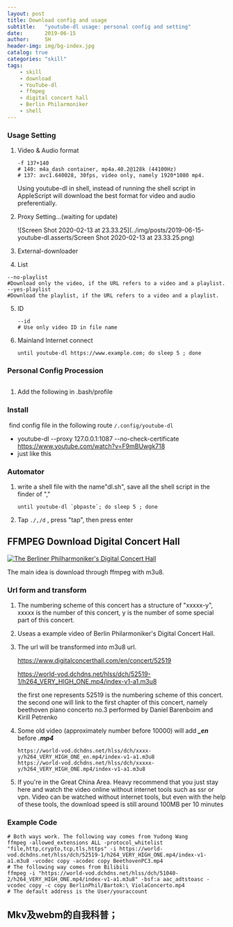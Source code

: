 ```yaml
---
layout: post
title: Download config and usage
subtitle:   "youtube-dl usage: personal config and setting"
date:       2019-06-15
author:     SH
header-img: img/bg-index.jpg
catalog: true
categories: "skill"
tags:
    - skill	
    - download
    - YouTube-dl
    - ffmpeg
    - digital concert hall
    - Berlin Philarmoniker
    - shell
---
```


### Usage Setting

1. Video & Audio format

   ``` shell
   -f 137+140 
   # 140: m4a_dash container, mp4a.40.2@128k (44100Hz)
   # 137: avc1.640028, 30fps, video only, namely 1920*1080 mp4.
   ```

   Using youtube-dl in shell, instead of running the shell script in AppleScript will download the best format for video and audio preferentially. 

   

2. Proxy Setting…(waiting for update)

   ![Screen Shot 2020-02-13 at 23.33.25](../img/posts/2019-06-15-youtube-dl.asserts/Screen Shot 2020-02-13 at 23.33.25.png)

3.  External-downloader

4.  List

   ```
   --no-playlist     
   #Download only the video, if the URL refers to a video and a playlist.
   --yes-playlist     
   #Download the playlist, if the URL refers to a video and a playlist.
   ```

5. ID

   ```shell
   --id	
   # Use only video ID in file name
   ```

6. Mainland Internet connect

   ```shell
   until youtube-dl https://www.example.com; do sleep 5 ; done
   ```

### Personal Config Procession

![]()

1. Add the following in .bash/profile

### Install

​	find config file in the following route `/.config/youtube-dl`

- youtube-dl --proxy 127.0.0.1:1087 --no-check-certificate https://www.youtube.com/watch?v=F9mBUwgk718
- just like this

### Automator

1. write a shell file with the name"dl.sh", save all the shell script in the finder of ","

   ```
   until youtube-dl `pbpaste`; do sleep 5 ; done
   ```

2. Tap `./,/d` , press "tap", then press enter

## FFMPEG Download Digital Concert Hall

[![The Berliner Philharmoniker's Digital Concert Hall](https://www.digitalconcerthall.com/img/main-header/brand.svg)](https://www.digitalconcerthall.com/en/)

The main idea is download through ffmpeg with m3u8. 

### Url form and transform

1. The numbering scheme of this concert has a structure of "xxxxx-y", xxxxx is the number of this concert, y is the number of some special part of this concert.

2. Useas a example video of Berlin Philarmoniker's Digital Concert Hall. 

3. The url will be transformed into m3u8 url.

   <https://www.digitalconcerthall.com/en/concert/52519> 

   <https://world-vod.dchdns.net/hlss/dch/52519-1/h264_VERY_HIGH_ONE.mp4/index-v1-a1.m3u8> 

   the first one represents 52519 is the numbering scheme of this concert. the second one will link to the first chapter of this concert, namely beethoven piano concerto no.3 performed by Daniel Barenboim and Kirill Petrenko

4. Some old video (approximately number before 10000) will add ***_en*** before ***.mp4***

   ```
   https://world-vod.dchdns.net/hlss/dch/xxxx-y/h264_VERY_HIGH_ONE_en.mp4/index-v1-a1.m3u8
   https://world-vod.dchdns.net/hlss/dch/xxxxx-y/h264_VERY_HIGH_ONE.mp4/index-v1-a1.m3u8 
   ```

5. If you're in the Great China Area. Heavy recommend that you just stay here and watch the video online without internet tools such as ssr or vpn. Video can be watched without internet tools, but even with the help of these tools, the download speed is still around 100MB per 10 minutes

### Example Code

```shell
# Both ways work. The following way comes from Yudong Wang
ffmpeg -allowed_extensions ALL -protocol_whitelist "file,http,crypto,tcp,tls,https" -i https://world-vod.dchdns.net/hlss/dch/52519-1/h264_VERY_HIGH_ONE.mp4/index-v1-a1.m3u8 -vcodec copy -acodec copy BeethovenPC3.mp4
# The following way comes from Bilibili
ffmpeg -i "https://world-vod.dchdns.net/hlss/dch/51040-2/h264_VERY_HIGH_ONE.mp4/index-v1-a1.m3u8" -bsf:a aac_adtstoasc -vcodec copy -c copy BerlinPhil/Bartok:\ ViolaConcerto.mp4
# The default address is the User/youraccount
```



## Mkv及webm的自我科普；